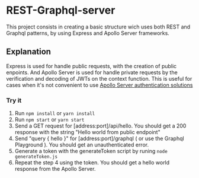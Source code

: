 # REST-Graphql-server
This project consists in creating a basic structure wich uses both REST and Graphql patterns, by using Express and Apollo Server frameworks.

## Explanation
Express is used for handle public requests, with the creation of public enpoints. And Apollo Server is used for handle private requests by the verification and decoding of JWTs on the context function. This is useful for cases when it's not convenient to use [Apollo Server authentication solutions](https://www.apollographql.com/docs/apollo-server/features/authentication/) 

### Try it
1. Run `npm install` or `yarn install`
2. Run `npm start` or `yarn start`
3. Send a GET request for [address:port]/api/hello. You should get a 200 response with the string "Hello world from public endpoint"
4. Send "query { hello }" for [address:port]/graphql ( or use the Graphql Playground ). You should get an unauthenticated error.
5. Generate a token with the generateToken script by runing `node generateToken.js`
6. Repeat the step 4 using the token. You should get a hello world response from the Apollo Server.
